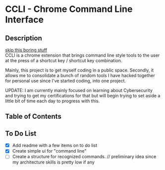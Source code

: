 # CCLI - Chrome Command Line Interface

## Description
[skip this boring stuff](https://github.com/poistooshort/ccli?tab=readme-ov-file#table-of-contents)  
CCLI is a chrome extension that brings command line style tools to the user at the press of a shortcut key / shortcut key combination.

Mainly, this project is to get myself coding in a public space. Secondly, it allows me to consolidate a bunch of random tools I have hacked together for personal use since I've started coding, into one project.

UPDATE: I am currently mainly focused on learning about Cybersecurity and trying to get my certifications for that but will begin trying to set aside a little bit of time each day to progress with this.

## Table of Contents

## To Do List
- [x] Add readme with a few items on to do list
- [x] Create simple ui for "command line"
- [ ] Create a structure for recognized commands. // preliminary idea since my architecture skills is pretty low if any
